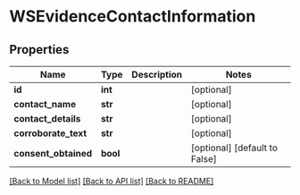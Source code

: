 # WSEvidenceContactInformation

## Properties
Name | Type | Description | Notes
------------ | ------------- | ------------- | -------------
**id** | **int** |  | [optional] 
**contact_name** | **str** |  | [optional] 
**contact_details** | **str** |  | [optional] 
**corroborate_text** | **str** |  | [optional] 
**consent_obtained** | **bool** |  | [optional] [default to False]

[[Back to Model list]](../README.md#documentation-for-models) [[Back to API list]](../README.md#documentation-for-api-endpoints) [[Back to README]](../README.md)


